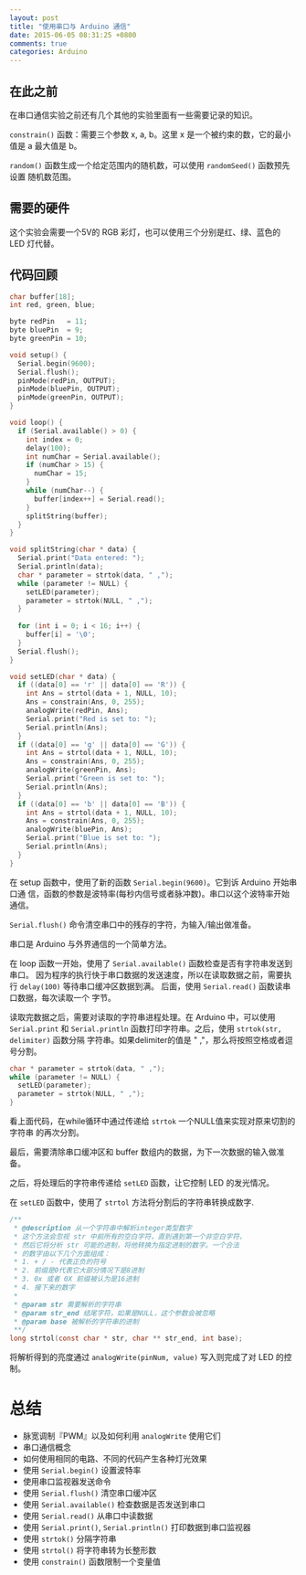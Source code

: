 ```yaml
---
layout: post
title: "使用串口与 Arduino 通信"
date: 2015-06-05 08:31:25 +0800
comments: true
categories: Arduino
---
```

## 在此之前

在串口通信实验之前还有几个其他的实验里面有一些需要记录的知识。

`constrain()` 函数：需要三个参数 x, a, b。这里 x 是一个被约束的数，它的最小值是 
a 最大值是 b。

`random()` 函数生成一个给定范围内的随机数，可以使用 `randomSeed()` 函数预先设置
随机数范围。

## 需要的硬件

这个实验会需要一个5V的 RGB 彩灯，也可以使用三个分别是红、绿、蓝色的 LED 灯代替。

## 代码回顾

``` c
char buffer[18];
int red, green, blue;

byte redPin   = 11;
byte bluePin  = 9;
byte greenPin = 10;

void setup() {
  Serial.begin(9600);
  Serial.flush();
  pinMode(redPin, OUTPUT);
  pinMode(bluePin, OUTPUT);
  pinMode(greenPin, OUTPUT);
}

void loop() {
  if (Serial.available() > 0) {
    int index = 0;
    delay(100);
    int numChar = Serial.available();
    if (numChar > 15) {
      numChar = 15;
    }
    while (numChar--) {
      buffer[index++] = Serial.read();
    }
    splitString(buffer);
  }
}

void splitString(char * data) {
  Serial.print("Data entered: ");
  Serial.println(data);
  char * parameter = strtok(data, " ,");
  while (parameter != NULL) {
    setLED(parameter);
    parameter = strtok(NULL, " ,");
  }
  
  for (int i = 0; i < 16; i++) {
    buffer[i] = '\0';
  }
  Serial.flush();
}

void setLED(char * data) {
  if ((data[0] == 'r' || data[0] == 'R')) {
    int Ans = strtol(data + 1, NULL, 10);
    Ans = constrain(Ans, 0, 255);
    analogWrite(redPin, Ans);
    Serial.print("Red is set to: ");
    Serial.println(Ans);
  }
  if ((data[0] == 'g' || data[0] == 'G')) {
    int Ans = strtol(data + 1, NULL, 10);
    Ans = constrain(Ans, 0, 255);
    analogWrite(greenPin, Ans);
    Serial.print("Green is set to: ");
    Serial.println(Ans);
  }
  if ((data[0] == 'b' || data[0] == 'B')) {
    int Ans = strtol(data + 1, NULL, 10);
    Ans = constrain(Ans, 0, 255);
    analogWrite(bluePin, Ans);
    Serial.print("Blue is set to: ");
    Serial.println(Ans);
  }
}
```

在 setup 函数中，使用了新的函数 `Serial.begin(9600)`。它到诉 Arduino 开始串口通
信，函数的参数是波特率(每秒内信号或者脉冲数)。串口以这个波特率开始通信。

`Serial.flush()` 命令清空串口中的残存的字符，为输入/输出做准备。

串口是 Arduino 与外界通信的一个简单方法。

在 loop 函数一开始，使用了 `Serial.available()` 函数检查是否有字符串发送到串口。
因为程序的执行快于串口数据的发送速度，所以在读取数据之前，需要执行 `delay(100)`
等待串口缓冲区数据到满。 后面，使用 `Serial.read()` 函数读串口数据，每次读取一个
字节。

读取完数据之后，需要对读取的字符串进程处理。在 Arduino 中，可以使用 `Serial.print`
和 `Serial.println` 函数打印字符串。之后，使用 `strtok(str, delimiter)` 函数分隔
字符串。如果delimiter的值是 " ,"，那么将按照空格或者逗号分割。

``` c
char * parameter = strtok(data, " ,");
while (parameter != NULL) {
  setLED(parameter);
  parameter = strtok(NULL, " ,");
}
```

看上面代码，在while循环中通过传递给 `strtok` 一个NULL值来实现对原来切割的字符串
的再次分割。

最后，需要清除串口缓冲区和 buffer 数组内的数据，为下一次数据的输入做准备。

之后，将处理后的字符串传递给 `setLED` 函数，让它控制 LED 的发光情况。

在 `setLED` 函数中，使用了 `strtol` 方法将分割后的字符串转换成数字.

``` c strtol reference
/**
 * @description 从一个字符串中解析integer类型数字
 * 这个方法会忽视 str 中前所有的空白字符，直到遇到第一个非空白字符，
 * 然后它将分析 str 可能的进制，将他转换为指定进制的数字。一个合法
 * 的数字由以下几个方面组成：
 * 1. + / - 代表正负的符号
 * 2. 前缀是0代表它大部分情况下是8进制
 * 3. 0x 或者 0X 前缀被认为是16进制
 * 4. 接下来的数字
 * 
 * @param str 需要解析的字符串
 * @param str_end 结尾字符，如果是NULL，这个参数会被忽略
 * @param base 被解析的字符串的进制
 **/
long strtol(const char * str, char ** str_end, int base);
```

将解析得到的亮度通过 `analogWrite(pinNum, value)` 写入则完成了对 LED 的控制。

总结
===

+ 脉宽调制『PWM』以及如何利用 `analogWrite` 使用它们
+ 串口通信概念
+ 如何使用相同的电路、不同的代码产生各种灯光效果
+ 使用 `Serial.begin()` 设置波特率
+ 使用串口监视器发送命令
+ 使用 `Serial.flush()` 清空串口缓冲区
+ 使用 `Serial.available()` 检查数据是否发送到串口
+ 使用 `Serial.read()` 从串口中读数据
+ 使用 `Serial.print()`, `Serial.println()` 打印数据到串口监视器
+ 使用 `strtok()` 分隔字符串
+ 使用 `strtol()` 将字符串转为长整形数
+ 使用 `constrain()` 函数限制一个变量值

